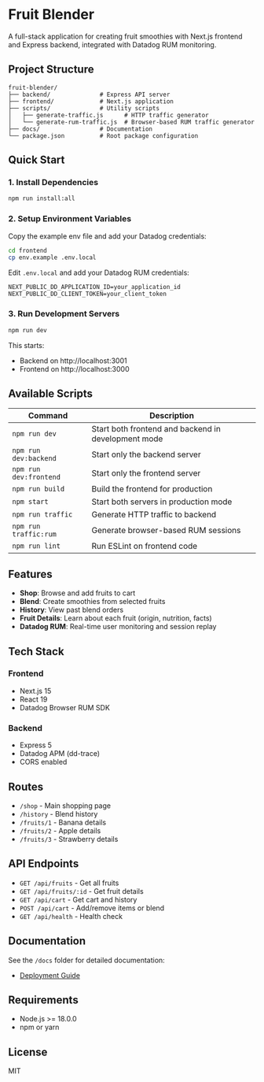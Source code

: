 # Fruit Blender

A full-stack application for creating fruit smoothies with Next.js frontend and Express backend, integrated with Datadog RUM monitoring.

## Project Structure

```
fruit-blender/
├── backend/              # Express API server
├── frontend/             # Next.js application
├── scripts/              # Utility scripts
│   ├── generate-traffic.js      # HTTP traffic generator
│   └── generate-rum-traffic.js  # Browser-based RUM traffic generator
├── docs/                 # Documentation
└── package.json          # Root package configuration
```

## Quick Start

### 1. Install Dependencies
```bash
npm run install:all
```

### 2. Setup Environment Variables

Copy the example env file and add your Datadog credentials:

```bash
cd frontend
cp env.example .env.local
```

Edit `.env.local` and add your Datadog RUM credentials:
```
NEXT_PUBLIC_DD_APPLICATION_ID=your_application_id
NEXT_PUBLIC_DD_CLIENT_TOKEN=your_client_token
```

### 3. Run Development Servers
```bash
npm run dev
```

This starts:
- Backend on http://localhost:3001
- Frontend on http://localhost:3000

## Available Scripts

| Command | Description |
|---------|-------------|
| `npm run dev` | Start both frontend and backend in development mode |
| `npm run dev:backend` | Start only the backend server |
| `npm run dev:frontend` | Start only the frontend server |
| `npm run build` | Build the frontend for production |
| `npm start` | Start both servers in production mode |
| `npm run traffic` | Generate HTTP traffic to backend |
| `npm run traffic:rum` | Generate browser-based RUM sessions |
| `npm run lint` | Run ESLint on frontend code |

## Features

- **Shop**: Browse and add fruits to cart
- **Blend**: Create smoothies from selected fruits
- **History**: View past blend orders
- **Fruit Details**: Learn about each fruit (origin, nutrition, facts)
- **Datadog RUM**: Real-time user monitoring and session replay

## Tech Stack

### Frontend
- Next.js 15
- React 19
- Datadog Browser RUM SDK

### Backend
- Express 5
- Datadog APM (dd-trace)
- CORS enabled

## Routes

- `/shop` - Main shopping page
- `/history` - Blend history
- `/fruits/1` - Banana details
- `/fruits/2` - Apple details
- `/fruits/3` - Strawberry details

## API Endpoints

- `GET /api/fruits` - Get all fruits
- `GET /api/fruits/:id` - Get fruit details
- `GET /api/cart` - Get cart and history
- `POST /api/cart` - Add/remove items or blend
- `GET /api/health` - Health check

## Documentation

See the `/docs` folder for detailed documentation:
- [Deployment Guide](docs/DEPLOYMENT_GUIDE.md)

## Requirements

- Node.js >= 18.0.0
- npm or yarn

## License

MIT

